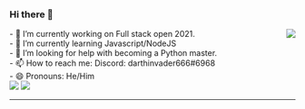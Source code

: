 ### Hi there 👋


<!--- **simonGreenwood/simonGreenwood** is a ✨ _special_ ✨ repository because its `README.md` (this file) appears on your GitHub profile.

Here are some ideas to get you started:-->

<img src="https://github-readme-stats.vercel.app/api/top-langs/?username=simonGreenwood&show-icons=true&theme=nord" align="right"/>
- 🔭 I’m currently working on Full stack open 2021. <br>
- 🌱 I’m currently learning Javascript/NodeJS <!--- - 👯 I’m looking to collaborate on React projects --> <br>
- 🤔 I’m looking for help with becoming a Python master. <!--- 💬 Ask me about discord.py--><br>
- 📫 How to reach me: Discord: darthinvader666#6968 <br>
- 😄 Pronouns: He/Him<br>
<img src="https://github-readme-stats.vercel.app/api?username=simonGreenwood&show_icons=true&theme=nord" />
<img src="https://github-readme-streak-stats.herokuapp.com/?user=simonGreenwood&theme=nord"/>
<!--- - ⚡ Fun fact: ... -->
<hr>
<!--- [![My GitHub stats](https://github-readme-stats.vercel.app/api?username=simonGreenwood&show_icons=true&theme=nord)](https://github.com/anuraghazra/github-readme-stats)

[![My GitHub Streak](https://github-readme-streak-stats.herokuapp.com/?user=simonGreenwood&theme=nord)](https://git.io/streak-stats)

[![My top languages](https://github-readme-stats.vercel.app/api/top-langs/?username=simonGreenwood&show-icons=true&theme=nord)](https://github.com/anuraghazra/github-readme-stats)-->
